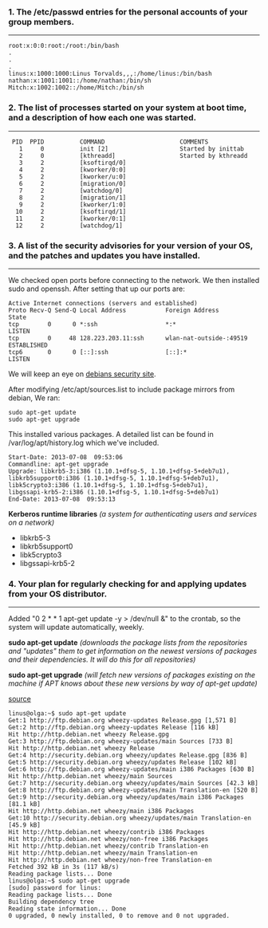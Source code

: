 ### 1. The /etc/passwd entries for the personal accounts of your group members.
---

    root:x:0:0:root:/root:/bin/bash
    .
    .
    .
    linus:x:1000:1000:Linus Torvalds,,,:/home/linus:/bin/bash
    nathan:x:1001:1001::/home/nathan:/bin/sh
    Mitch:x:1002:1002::/home/Mitch:/bin/sh
    
### 2. The list of processes started on your system at boot time, and a description of how each one was started.
---

     PID  PPID          COMMAND                     COMMENTS
       1     0          init [2]                    Started by inittab
       2     0          [kthreadd]                  Started by kthreadd
       3     2          [ksoftirqd/0]
       4     2          [kworker/0:0]
       5     2          [kworker/u:0]
       6     2          [migration/0]
       7     2          [watchdog/0]
       8     2          [migration/1]
       9     2          [kworker/1:0]
      10     2          [ksoftirqd/1]
      11     2          [kworker/0:1]
      12     2          [watchdog/1]

### 3. A list of the security advisories for your version of your OS, and the patches and updates you have installed.
---

We checked open ports before connecting to the network. We then installed sudo and openssh. After setting that up our ports are:

    Active Internet connections (servers and established)
    Proto Recv-Q Send-Q Local Address           Foreign Address         State      
    tcp        0      0 *:ssh                   *:*                     LISTEN     
    tcp        0     48 128.223.203.11:ssh      wlan-nat-outside-:49519 ESTABLISHED
    tcp6       0      0 [::]:ssh                [::]:*                  LISTEN    

We will keep an eye on [debians security site](http://www.debian.org/security/).

After modifying /etc/apt/sources.list to include package mirrors from debian,
We ran:

    sudo apt-get update
    sudo apt-get upgrade

This installed various packages. A detailed list can be found in /var/log/apt/history.log which we've included.

    Start-Date: 2013-07-08  09:53:06
    Commandline: apt-get upgrade
    Upgrade: libkrb5-3:i386 (1.10.1+dfsg-5, 1.10.1+dfsg-5+deb7u1), 
    libkrb5support0:i386 (1.10.1+dfsg-5, 1.10.1+dfsg-5+deb7u1),
    libk5crypto3:i386 (1.10.1+dfsg-5, 1.10.1+dfsg-5+deb7u1), 
    libgssapi-krb5-2:i386 (1.10.1+dfsg-5, 1.10.1+dfsg-5+deb7u1)
    End-Date: 2013-07-08  09:53:13

__Kerberos runtime libraries__
_(a system for authenticating users and services on a network)_
* libkrb5-3
* libkrb5support0
* libk5crypto3
* libgssapi-krb5-2

### 4. Your plan for regularly checking for and applying updates from your OS distributor.
---
Added "0 2 * * 1 apt-get update -y > /dev/null &" to the crontab, so the system will update automatically, weekly.

__sudo apt-get update__ _(downloads the package lists from the repositories and "updates" them to get information on the newest versions of packages and their dependencies. It will do this for all repositories)_

__sudo apt-get upgrade__ _(will fetch new versions of packages existing on the machine if APT knows about these new versions by way of apt-get update)_

[source](http://askubuntu.com/questions/222348/what-does-sudo-apt-get-update-do)
    
    linus@olga:~$ sudo apt-get update
    Get:1 http://ftp.debian.org wheezy-updates Release.gpg [1,571 B]                            
    Get:2 http://ftp.debian.org wheezy-updates Release [116 kB]                                                  
    Hit http://http.debian.net wheezy Release.gpg                                                       
    Get:3 http://ftp.debian.org wheezy-updates/main Sources [733 B]                       
    Hit http://http.debian.net wheezy Release                                                  
    Get:4 http://security.debian.org wheezy/updates Release.gpg [836 B]                                       
    Get:5 http://security.debian.org wheezy/updates Release [102 kB]                 
    Get:6 http://ftp.debian.org wheezy-updates/main i386 Packages [630 B]        
    Hit http://http.debian.net wheezy/main Sources                                                       
    Get:7 http://security.debian.org wheezy/updates/main Sources [42.3 kB]        
    Get:8 http://ftp.debian.org wheezy-updates/main Translation-en [520 B]        
    Get:9 http://security.debian.org wheezy/updates/main i386 Packages [81.1 kB]                 
    Hit http://http.debian.net wheezy/main i386 Packages                           
    Get:10 http://security.debian.org wheezy/updates/main Translation-en [45.9 kB] 
    Hit http://http.debian.net wheezy/contrib i386 Packages                                                  
    Hit http://http.debian.net wheezy/non-free i386 Packages
    Hit http://http.debian.net wheezy/contrib Translation-en
    Hit http://http.debian.net wheezy/main Translation-en
    Hit http://http.debian.net wheezy/non-free Translation-en
    Fetched 392 kB in 3s (117 kB/s)
    Reading package lists... Done
    linus@olga:~$ sudo apt-get upgrade
    [sudo] password for linus: 
    Reading package lists... Done
    Building dependency tree       
    Reading state information... Done
    0 upgraded, 0 newly installed, 0 to remove and 0 not upgraded.


